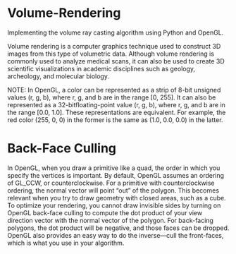# Volume-Rendering
Implementing the volume ray casting algorithm using Python and OpenGL.

Volume rendering is a computer graphics technique used to construct 3D images from this type of volumetric data. 
Although volume rendering is commonly used to analyze medical scans, it can also be used to create 3D scientific visualizations in academic disciplines such as geology, archeology, and molecular biology.

NOTE: In OpenGL, a color can be represented as a strip of 8-bit unsigned values (r, g, b), where r, g, and b are in the range [0, 255].
It can also be represented as a 32-bitfloating-point value (r, g, b), where r, g, and b are in the range [0.0, 1.0]. These representations are equivalent. 
For example, the red color (255, 0, 0) in the former is the same as (1.0, 0.0, 0.0) in the latter.

# Back-Face Culling
In OpenGL, when you draw a primitive like a quad, the order in which you
specify the vertices is important. By default, OpenGL assumes an ordering of
GL_CCW, or counterclockwise. For a primitive with counterclockwise ordering,
the normal vector will point “out” of the polygon. This becomes relevant when
you try to draw geometry with closed areas, such as a cube. To optimize your
rendering, you cannot draw invisible sides by turning on OpenGL back-face
culling to compute the dot product of your view direction vector with the normal
vector of the polygon. For back-facing polygons, the dot product will be negative,
and those faces can be dropped. OpenGL also provides an easy way to
do the inverse—cull the front-faces, which is what you use in your algorithm.